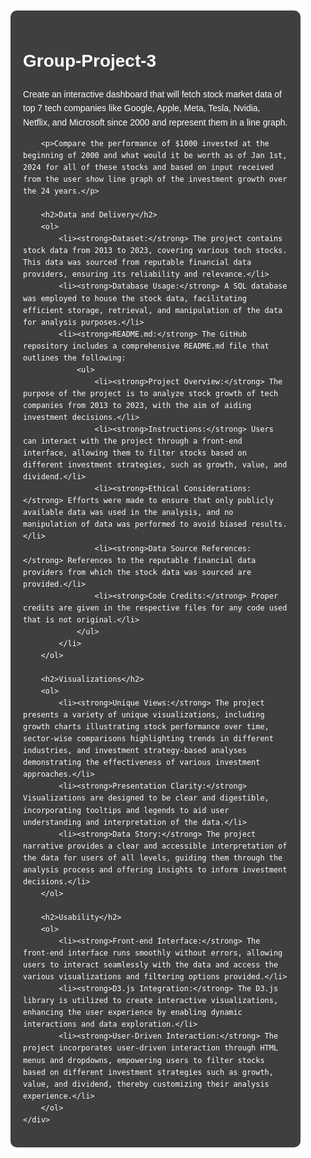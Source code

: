 <!DOCTYPE html>
<html lang="en">
<head>
    <meta charset="UTF-8">
    <meta name="viewport" content="width=device-width, initial-scale=1.0">
    <title>Project README</title>
    <style>
        body {
            background-image: url('bgdesert.jpg');
            background-attachment: fixed;
            background-size: cover;
            font-family: Arial, sans-serif;
            line-height: 1.6;
            margin: 0;
            padding: 0;
            color: #fff; /* Changed font color to white */
        }
        .container {
            background-color: rgba(0, 0, 0, 0.75); /* 75% transparency black background */
            padding: 20px;
            border-radius: 10px;
            margin: 20px;
        }
        h2 {
            margin-top: 30px;
        }
        ol {
            padding-left: 20px;
        }
        li {
            margin-bottom: 10px;
        }
    </style>
</head>
<body>
    <div class="container">
        <h1>Group-Project-3</h1>
        <p>Create an interactive dashboard that will fetch stock market data of top 7 tech companies like Google, Apple, Meta, Tesla, Nvidia, Netflix, and Microsoft since 2000 and represent them in a line graph.</p>

        <p>Compare the performance of $1000 invested at the beginning of 2000 and what would it be worth as of Jan 1st, 2024 for all of these stocks and based on input received from the user show line graph of the investment growth over the 24 years.</p>

        <h2>Data and Delivery</h2>
        <ol>
            <li><strong>Dataset:</strong> The project contains stock data from 2013 to 2023, covering various tech stocks. This data was sourced from reputable financial data providers, ensuring its reliability and relevance.</li>
            <li><strong>Database Usage:</strong> A SQL database was employed to house the stock data, facilitating efficient storage, retrieval, and manipulation of the data for analysis purposes.</li>
            <li><strong>README.md:</strong> The GitHub repository includes a comprehensive README.md file that outlines the following:
                <ul>
                    <li><strong>Project Overview:</strong> The purpose of the project is to analyze stock growth of tech companies from 2013 to 2023, with the aim of aiding investment decisions.</li>
                    <li><strong>Instructions:</strong> Users can interact with the project through a front-end interface, allowing them to filter stocks based on different investment strategies, such as growth, value, and dividend.</li>
                    <li><strong>Ethical Considerations:</strong> Efforts were made to ensure that only publicly available data was used in the analysis, and no manipulation of data was performed to avoid biased results.</li>
                    <li><strong>Data Source References:</strong> References to the reputable financial data providers from which the stock data was sourced are provided.</li>
                    <li><strong>Code Credits:</strong> Proper credits are given in the respective files for any code used that is not original.</li>
                </ul>
            </li>
        </ol>

        <h2>Visualizations</h2>
        <ol>
            <li><strong>Unique Views:</strong> The project presents a variety of unique visualizations, including growth charts illustrating stock performance over time, sector-wise comparisons highlighting trends in different industries, and investment strategy-based analyses demonstrating the effectiveness of various investment approaches.</li>
            <li><strong>Presentation Clarity:</strong> Visualizations are designed to be clear and digestible, incorporating tooltips and legends to aid user understanding and interpretation of the data.</li>
            <li><strong>Data Story:</strong> The project narrative provides a clear and accessible interpretation of the data for users of all levels, guiding them through the analysis process and offering insights to inform investment decisions.</li>
        </ol>

        <h2>Usability</h2>
        <ol>
            <li><strong>Front-end Interface:</strong> The front-end interface runs smoothly without errors, allowing users to interact seamlessly with the data and access the various visualizations and filtering options provided.</li>
            <li><strong>D3.js Integration:</strong> The D3.js library is utilized to create interactive visualizations, enhancing the user experience by enabling dynamic interactions and data exploration.</li>
            <li><strong>User-Driven Interaction:</strong> The project incorporates user-driven interaction through HTML menus and dropdowns, empowering users to filter stocks based on different investment strategies such as growth, value, and dividend, thereby customizing their analysis experience.</li>
        </ol>
    </div>
</body>
</html>
